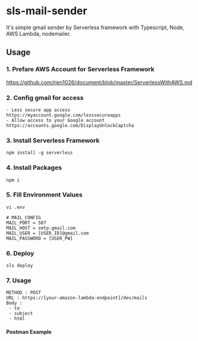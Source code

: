 # sls-mail-sender
It's simple gmail sender by Serverless framework
with Typescript, Node, AWS Lambda, nodemailer.

## Usage
### 1. Prefare AWS Account for Serverless Framework
https://github.com/rien1026/document/blob/master/ServerlessWithAWS.md
### 2. Config gmail for access
```
- Less secure app access
https://myaccount.google.com/lesssecureapps
- Allow access to your Google account
https://accounts.google.com/DisplayUnlockCaptcha
```
### 3. Install Serverless Framework
```
npm install -g serverless
```
### 4. Install Packages
```
npm i
```
### 5. Fill Environment Values
```
vi .env

# MAIL_CONFIG
MAIL_PORT = 587
MAIL_HOST = smtp.gmail.com
MAIL_USER = [USER_ID]@gmail.com
MAIL_PASSWORD = [USER_PW]
```
### 6. Deploy
```
sls deploy
```
### 7. Usage
```
METHOD : POST 
URL : https://[your-amazon-lambda-endpoint]/dev/mails
Body : 
 - to
 - subject
 - html
```
#### Postman Example
